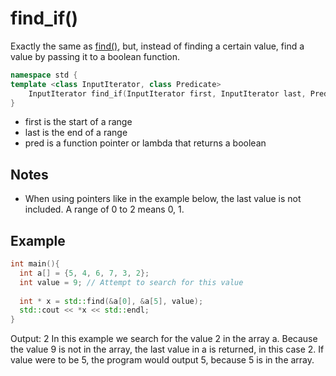 # find_if()
Exactly the same as [find()](find.md), but, instead of finding a certain value, find a value by passing it to a boolean function.

```cpp
namespace std {
template <class InputIterator, class Predicate>
    InputIterator find_if(InputIterator first, InputIterator last, Predicate pred);
}
```

- first is the start of a range
- last is the end of a range
- pred is a function pointer or lambda that returns a boolean

## Notes
- When using pointers like in the example below, the last value is not included. A range of 0 to 2 means 0, 1.

## Example
```cpp
int main(){
  int a[] = {5, 4, 6, 7, 3, 2};
  int value = 9; // Attempt to search for this value
  
  int * x = std::find(&a[0], &a[5], value);
  std::cout << *x << std::endl;
}
```
Output: 2
In this example we search for the value 2 in the array a.
Because the value 9 is not in the array, the last value in a is returned, in this case 2.
If value were to be 5, the program would output 5, because 5 is in the array.
